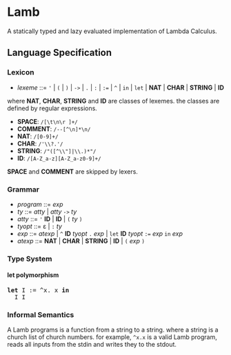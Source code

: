 # Lamb

A statically typed and lazy evaluated implementation of Lambda Calculus.

## Language Specification

### Lexicon

- *lexeme* ::= `'` | `(` | `)` | `->` | `.` | `:` | `:=` | `^` | `in` | `let` | **NAT** | **CHAR** | **STRING** | **ID**

where **NAT**, **CHAR**, **STRING** and **ID** are classes of lexemes.
the classes are defined by regular expressions.

- **SPACE**: `/[\t\n\r ]+/`
- **COMMENT**: `/--[^\n]*\n/`
- **NAT**: `/[0-9]+/`
- **CHAR**: `/'\\?.'/`
- **STRING**: `/"([^\\"]|\\.)*"/`
- **ID**: `/[A-Z_a-z][A-Z_a-z0-9]+/`

**SPACE** and **COMMENT** are skipped by lexers.

### Grammar

- *program* ::= *exp*
- *ty* ::= *atty* | *atty* `->` *ty*
- *atty* ::= `'` **ID** | **ID** | `(` *ty* `)`
- *tyopt* ::= ε | `:` *ty*
- *exp* ::= *atexp* | `^` **ID** *tyopt* `.` *exp* | `let` **ID** *tyopt* `:=` *exp* `in` *exp*
- *atexp* ::= **NAT** | **CHAR** | **STRING** | **ID** | `(` *exp* `)`

### Type System

#### let polymorphism

<pre>
<b>let</b> I := ^x. x <b>in</b>
  I I
</pre>

### Informal Semantics

A Lamb programs is a function from a string to a string.
where a string is a church list of church numbers.
for example, `^x.x` is a valid Lamb program, reads all inputs from the stdin and writes they to the stdout.
